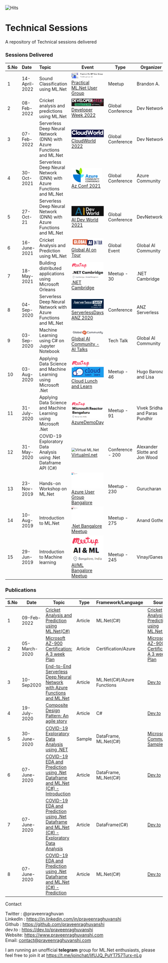 ![Hits](https://hitcounter.pythonanywhere.com/count/tag.svg?url=https%3A%2F%2Fgithub.com%2Fpraveenraghuvanshi%2Ftech-sessions)

# Technical Sessions
A repository of Technical sessions delivered

### Sessions Delivered



| S.No | Date         | Topic                                                        | Event                                                        | Type             | Organizer                       | Resources              | Location                                          | Video                                                       |
| ---- | :----------- | :----------------------------------------------------------- | ------------------------------------------------------------ | ---------------- | ------------------------------- | ------------------------------------------------- | ----------------------------------------------------------- | ------------------------------------------------------------ |
| 1 | 14-April-2022 | Sound Classification using ML.Net | <img src="14042022-Practical-ML-Net-Sound-Classification\assets\practical-ml-dot-net-ug.png" alt="Practical ML.Net UG" style="zoom:60%;" />[Practical ML.Net User Group](https://www.meetup.com/practical-ml-net-user-group/events/281845318/) | Meetup | Brandon A. | [Link](14042022-Practical-ML-Net-Sound-Classification) | Virtual | NA |
| 2 | 08-Feb-2022 | Cricket analysis and predictions using ML.Net | <img src="08022022-Developer-Week-2022\assets\developer-week-2022-logo.png" alt="Azconf logo" style="zoom:60%;" />[Developer Week 2022](https://www.developerweek.com/) | Global Conference | Dev Network | [Link](08022022-Developer-Week-2022) | Virtual | NA |
| 3 | 07-Feb-2022 | Serverless Deep Neural Network (DNN) with Azure Functions and ML.Net | <img src="07022022-CloudWorld-2022\assets\cloudworld-logo.png" alt="Azconf logo" style="zoom:60%;" />[CloudWorld 2022](https://cloudworldconf.com/) | Global Conference | Dev Network | [Link](07022022-CloudWorld-2022) | Virtual | NA |
| 4 | 30-Oct-2021 | Serverless Deep Neural Network (DNN) with Azure Functions and ML.Net | <img src="30102021-AzConf-2021\assets\azconf-logo-small.png" alt="Azconf logo" style="zoom:60%;" />[Az Conf 2021](https://azconf.dev/) | Global Conference | Azure Community | [Link](30102021-AzConf-2021) | Virtual | [Track 8 Day 2: Time 52:50:00 till 1:47:00](https://www.youtube.com/watch?v=6YxzsAvzcC8) |
| 5 | 27-Oct-21 | Serverless Deep Neural Network (DNN) with Azure Functions and ML.Net | <img src="27102021-AI-Dev-World-2021\assets\ai-dev-world-logo.png" alt="AI Dev World" style="zoom:60%;" />[AI Dev World 2021](https://aidevworld.com/) | Global Conference | DevNetwork | [Link](27102021-AI-Dev-World-2021) | Virtual | N/A |
| 6 | 16-June-2021 | Cricket Analysis and Prediction using ML.Net | <img src="16062021-Global-AI-Community-2021\assets\global-ai-on-tour-2021-logo.png" alt="Global AI on Tour" style="zoom:80%;" />[Global AI on Tour](https://tour.globalai.live/) | Global Event | Global AI Community | [Link](16062021-Global-AI-Community-2021) | Virtual | [Youtube](https://youtu.be/KoTCYAiwvZw) |
| 7 | 18-May-2021 | Building distributed applications using Microsoft Orleans | <img src="17052021-MS-Orleans-dotnet-cambridge\assets\meetup-dotnet-cambridge-logo.png" alt="Meetup - .Net Cambridge" style="zoom:80%;" />[.NET Cambridge](https://www.meetup.com/dotnetcambridge/events/275849764/) | Meetup - 30 | .NET Cambridge | [Link](17052021-MS-Orleans-dotnet-cambridge) | Virtual |  |
| 8 | 04-Sep-2020 | Serverless Deep Neural Network with Azure Functions and ML.Net | <img src="04092020-ServerlessDays-ANZ-2020\assets\serverless-anz-20202-logo.png" alt="Serverless Days 2020" style="zoom:80%;" />[ServerlessDays ANZ 2020](https://anz.serverlessdays.io/) | Conference | ANZ Serverless | [Link](04092020-ServerlessDays-ANZ-2020) | Virtual | [Youtube](https://www.youtube.com/watch?v=K2RPNaglHHc&list=PLK8O7pdiMg10ZexxQSSpnoJvVoeENSsBc&index=28&t=972s) |
| 9 | 03-Sep-2020 | Machine Learning using C# on Jupyter Notebook | <img src="03092020-Global-AI-Community\assets\global-ai-community-logo.png" alt="AI Talks" style="zoom:80%;" />[Global AI Community - AI Talks](https://globalai.community/ai-talks/ai-talks-with-praveen-raghuvanshi) | Tech Talk | Global AI Community | [Link](03092020-Global-AI-Community) | Virtual | [Youtube Live](https://youtu.be/qVwviaNgQ6U) |
| 10 | 03-Aug-2020 | Applying Data Science and Machine Learning using Microsoft .Net | <img src="03082020-AI-ML-using-ml-dotnet-dublin-meetup\assets\cloud-lunch-and-learn.png" alt="Cloud Lunch and Learn" style="zoom:80%;" />[Cloud Lunch and Learn](https://www.meetup.com/AzureDublin/events/272170788/) | Meetup - 46 | Hugo Barona and Lisa | [DS/ML using ML.Net](03082020-AI-ML-using-ml-dotnet-dublin-meetup) | Virtual |  |
| 11  | 31-July-2020 | Applying Data Science and Machine Learning using Microsoft .Net | <img src="31072020-AI-ML-using-ml-dotnet-reactor-meetup\reactor-meetup.png" alt="Azure Demo Day" style="zoom:80%;" />[AzureDemoDay](https://www.meetup.com/Microsoft-Reactor-Bangalore/events/271768185/) | Meetup - 91           | Vivek Sridhar and Paras Pundhir | [DS/ML using .Net](31072020-AI-ML-using-ml-dotnet-reactor-meetup) | Virtual                                      |                                                             |
| 12  | 31-May-2020  | COVID-19 Exploratory Data Analysis using .Net Dataframe API (C#) | <img src="31052020-virtualmlnet\assets\virtualmlnet-banner.png" alt="Virtual ML.Net" style="zoom:80%;" />[Virtualml.net](https://virtualml.net/) | Conference - 200 | Alexander Slotte and Jon Wood   | [COVID-19 EDA](31052020-virtualmlnet) | Virtual                                      | [Youtube](https://www.youtube.com/watch?v=6LMaFRJyuKg&t=1s) |
| 13  | 23-Nov-2019  | Hands-on Workshop on ML.Net                                  | <img src="23112019-Hand-on-ML.Net-Microsoft\assets\meetup-ms-azure-user-group.png" alt="Azure user group" style="zoom:80%;" />[Azure User Group Bangalore](https://www.meetup.com/Microsoft-Azure-Bangalore/events/263909804/) | Meetup - 230     | Gurucharan                      | [Hands-on ML.Net](23112019-Hand-on-ML.Net-Microsoft) | Microsoft Bellandur, Bangalore                    |                                                             |
| 14 | 10-Aug-2019  | Introduction to ML.Net                                       | <img src="23112019-Hand-on-ML.Net-Microsoft\assets\meetup-dotnet-bangalore.png" alt=".Net bangalore meetup" style="zoom:80%;" />[.Net Bangalore Meetup](https://www.meetup.com/DotNetBLR/events/262410498/) | Meetup - 275     | Anand Gothe                     | [Link](https://github.com/praveenraghuvanshi1512/AIML/tree/master/Meetup_DotNet_10_Aug_2019) | DevOn, Embassy Tech Village, Bangalore            | [Youtube](https://www.youtube.com/watch?v=QOLaZhBZ6-k)      |
| 15  | 29-Jun-2019  | Introduction to Machine learning                             | <img src="23112019-Hand-on-ML.Net-Microsoft\assets\meetup-ai-ml-bangalore.png" alt="AI/ML Meetup" style="zoom:80%;" />[AI/ML Bangalore Meetup](https://www.meetup.com/Bangalore-AI-ML-Meetup/events/261505376/) | Meetup - 245     | Vinay/Ganesh                    | [Link](https://github.com/praveenraghuvanshi1512/AIML/tree/master/Meetup_AI_ML_29_June_2019) | Harman International, Kadubeesanahalli, Bangalore |                                                             |

### Publications

| S.No | Date         | Topic                                                        | Type    | Framework/Language         | Source                                                       |
| ---- | ------------ | ------------------------------------------------------------ | ------- | -------------------------- | ------------------------------------------------------------ |
| 1    | 09-Feb-2022 | [Cricket Analysis and Prediction using ML.Net(C#)](https://dev.to/praveenraghuvanshi/cricket-analysis-and-prediction-using-mlnetc-56od) | Article | ML.Net(C#)                   | [Cricket Analysis and Prediction using ML.Net(C#)](https://dev.to/praveenraghuvanshi/cricket-analysis-and-prediction-using-mlnetc-56od) |
| 2    | 05-March-2020 | [Microsoft AZ-900 Certification: A 3 week Plan](https://dev.to/praveenraghuvanshi/microsoft-az-900-certification-a-3-week-plan-3j2l) | Article | Certification/Azure                   | [Microsoft AZ-900 Certification: A 3 week Plan](https://dev.to/praveenraghuvanshi/microsoft-az-900-certification-a-3-week-plan-3j2l) |
| 3    |        10-Sep2020      | [End-to-End Serverless Deep Neural Network with Azure Functions and ML.Net](https://dev.to/praveenraghuvanshi/end-to-end-serverless-deep-neural-network-with-azure-functions-and-ml-net-505a) | Article | ML.Net(C#)/Azure Functions |  [Dev.to](https://dev.to/praveenraghuvanshi/end-to-end-serverless-deep-neural-network-with-azure-functions-and-ml-net-505a) |
| 4    | 19-July-2020 | [Composite Design Pattern: An agile story](https://github.com/praveenraghuvanshi/design-patterns/tree/master/02-Structural/02-04-composite) | Article | C#                         | [Dev.to](https://dev.to/praveenraghuvanshi/composite-design-pattern-an-agile-story-g6j) |
| 5    | 30-June-2020 | [COVID-19 Exploratory Data Analysis using .NET](https://github.com/praveenraghuvanshi/covid-19) | Sample  | DataFrame, ML.Net(C#)      | [Microsoft Community Samples](https://github.com/dotnet/machinelearning-samples/blob/master/docs/COMMUNITY-SAMPLES.md) |
| 6    | 07-June-2020 | [COVID-19 EDA and Prediction using .Net Dataframe and ML.Net (C#) - Introduction](https://dev.to/praveenraghuvanshi/covid-19-eda-and-prediction-using-net-dataframe-and-ml-net-c-introduction-nlb) | Article | DataFrame, ML.Net(C#)      | [Dev.to](https://dev.to/praveenraghuvanshi/covid-19-eda-and-prediction-using-net-dataframe-and-ml-net-c-introduction-nlb) |
| 7    | 07-June-2020 | [COVID-19 EDA and Prediction using .Net Dataframe and ML.Net (C#) - Exploratory Data Analysis](https://dev.to/praveenraghuvanshi/covid-19-eda-and-prediction-using-net-dataframe-and-ml-net-c-exploratory-data-analysis-1jdd) | Article | DataFrame(C#)              | [Dev.to](https://dev.to/praveenraghuvanshi/covid-19-eda-and-prediction-using-net-dataframe-and-ml-net-c-exploratory-data-analysis-1jdd) |
| 8    | 07-June-2020 | [COVID-19 EDA and Prediction using .Net Dataframe and ML.Net (C#) - Prediction](https://dev.to/praveenraghuvanshi/covid-19-eda-and-prediction-using-net-dataframe-and-ml-net-c-prediction-4cf0) | Article | ML.Net(C#)                 | [Dev.to](https://dev.to/praveenraghuvanshi/covid-19-eda-and-prediction-using-net-dataframe-and-ml-net-c-prediction-4cf0) |

Contact

Twitter : @praveenraghuvan \
LinkedIn : https://in.linkedin.com/in/praveenraghuvanshi \
Github : https://github.com/praveenraghuvanshi \
dev.to : https://dev.to/praveenraghuvanshi \
Website: https://www.praveenraghuvanshi.com \
Email: contact@praveenraghuvanshi.com 

I am running an unofficial **telegram** group for ML.Net enthusiasts, please feel free to join it at https://t.me/joinchat/IifUJQ_PuYT757Turx-nLg
